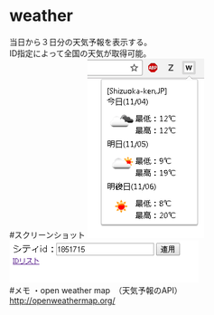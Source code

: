 # weather
当日から３日分の天気予報を表示する。  
ID指定によって全国の天気が取得可能。  
#スクリーンショット
![スクショ01](https://github.com/donatu3/chrome_extensions/blob/master/08_weather/ss/01.png)  
![スクショ02](https://github.com/donatu3/chrome_extensions/blob/master/08_weather/ss/02.png)  
#メモ
・open weather map　（天気予報のAPI）  
http://openweathermap.org/
